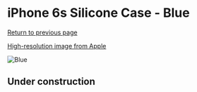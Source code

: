 # iPhone 6s Silicone Case - Blue

[Return to previous page](/iphone_6)

[High-resolution image from Apple](https://store.storeimages.cdn-apple.com/8756/as-images.apple.com/is/MKY52?wid=4500&hei=4500&fmt=png)

<div style="width: 512px"><img src="/almost_uncompressed/MKY52.webp" alt="Blue"></div>

## Under construction

